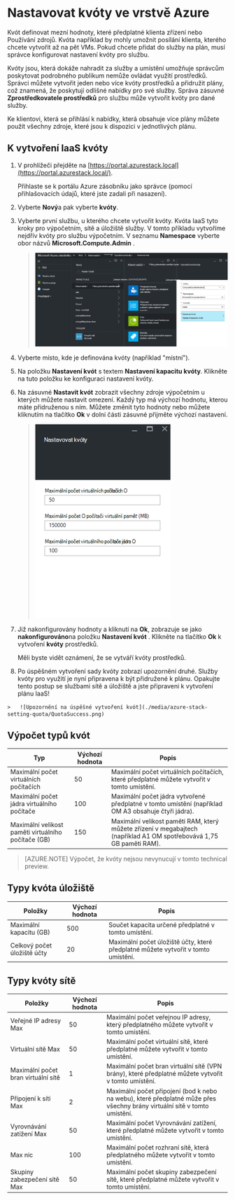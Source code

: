 <properties
    pageTitle="Kvóty v Azure zásobníku | Microsoft Azure"
    description="Správci nastavit kvóty omezení maximální počet zdrojů, které klienti mají přístup k."
    services="azure-stack"
    documentationCenter=""
    authors="mattmcg"
    manager="byronr"
    editor=""/>

<tags
    ms.service="azure-stack"
    ms.workload="na"
    ms.tgt_pltfrm="na"
    ms.devlang="na"
    ms.topic="get-started-article"
    ms.date="09/26/2016"
    ms.author="mattmcg"/>



# <a name="set-quotas-in-azure-stack"></a>Nastavovat kvóty ve vrstvě Azure

Kvót definovat mezní hodnoty, které předplatné klienta zřízení nebo Používání zdrojů. Kvóta například by mohly umožnit posílání klienta, kterého chcete vytvořit až na pět VMs. Pokud chcete přidat do služby na plán, musí správce konfigurovat nastavení kvóty pro službu.

Kvóty jsou, která dokáže nahradit za služby a umístění umožňuje správcům poskytovat podrobného publikum nemůže ovládat využití prostředků. Správci můžete vytvořit jeden nebo více kvóty prostředků a přidružit plány, což znamená, že poskytují odlišné nabídky pro své služby. Správa zásuvné **Zprostředkovatele prostředků** pro službu může vytvořit kvóty pro dané služby.

Ke klientovi, která se přihlásí k nabídky, která obsahuje více plány můžete použít všechny zdroje, které jsou k dispozici v jednotlivých plánu.

## <a name="to-create-an-iaas-quota"></a>K vytvoření IaaS kvóty

1.  V prohlížeči přejděte na [https://portal.azurestack.local](https://portal.azurestack.local/).

    Přihlaste se k portálu Azure zásobníku jako správce (pomocí přihlašovacích údajů, které jste zadali při nasazení).

2.  Vyberte **Nový**a pak vyberte **kvóty**.

3.  Vyberte první službu, u kterého chcete vytvořit kvóty. Kvóta IaaS tyto kroky pro výpočetním, sítě a úložiště služby.
V tomto příkladu vytvoříme nejdřív kvóty pro službu výpočetním. V seznamu **Namespace** vyberte obor názvů **Microsoft.Compute.Admin** .

    > ![Vytvoření nové kvóty pro využití](./media/azure-stack-setting-quota/NewComputeQuota.PNG)

4.  Vyberte místo, kde je definována kvóty (například "místní").

5.  Na položku **Nastavení kvót** s textem **Nastavení kapacitu kvóty**. Klikněte na tuto položku ke konfiguraci nastavení kvóty.

6.  Na zásuvné **Nastavit kvót** zobrazit všechny zdroje výpočetním u kterých můžete nastavit omezení. Každý typ má výchozí hodnotu, kterou máte přidruženou s ním. Můžete změnit tyto hodnoty nebo můžete kliknutím na tlačítko **Ok** v dolní části zásuvné přijměte výchozí nastavení.

    > ![Nastavení kvóty pro využití](./media/azure-stack-setting-quota/SetQuotasBladeCompute.PNG)

7.  Již nakonfigurovány hodnoty a kliknutí na **Ok**, zobrazuje se jako **nakonfigurováno**na položku **Nastavení kvót** . Klikněte na tlačítko **Ok** k vytvoření **kvóty** prostředků.

    Měli byste vidět oznámení, že se vytváří kvóty prostředků.

8.   Po úspěšném vytvoření sady kvóty zobrazí upozornění druhé. Služby kvóty pro využití je nyní připravena k být přidružené k plánu. Opakujte tento postup se službami sítě a úložiště a jste připraveni k vytvoření plánu IaaS!

    >   ![Upozornění na úspěšné vytvoření kvót](./media/azure-stack-setting-quota/QuotaSuccess.png)

## <a name="compute-quota-types"></a>Výpočet typů kvót

|**Typ**                    |**Výchozí hodnota**| **Popis**|
|--------------------------- | ------------------------------------|------------------------------------------------------------------|
|Maximální počet virtuálních počítačích   |50|Maximální počet virtuálních počítačích, které předplatné můžete vytvořit v tomto umístění. |
|Maximální počet jádra virtuálního počítače              |100|Maximální počet jádra vytvořené předplatné v tomto umístění (například OM A3 obsahuje čtyři jádra).|
|Maximální velikost paměti virtuálního počítače (GB)         |150|Maximální velikost paměti RAM, který můžete zřízení v megabajtech (například A1 OM spotřebovává 1,75 GB paměti RAM).|

> [AZURE.NOTE] Výpočet, že kvóty nejsou nevynucují v tomto technical preview.

## <a name="storage-quota-types"></a>Typy kvóta úložiště

|**Položky**                           |**Výchozí hodnota**   |**Popis**|
|---------------------------------- |------------------- |-----------------------------------------------------------|
|Maximální kapacitu (GB)              |500                 |Součet kapacita určené předplatné v tomto umístění.|
|Celkový počet úložiště účty   |20                  |Maximální počet úložiště účty, které předplatné můžete vytvořit v tomto umístění.|

## <a name="network-quota-types"></a>Typy kvóty sítě

|**Položky**                                                   |**Výchozí hodnota**   |**Popis**|
|----------------------------------------------------------| ------------------- |--------------------------------------------------------------------------------------------------------------------------------------------------------------------|
| Veřejné IP adresy Max                         |50                  |Maximální počet veřejnou IP adresy, který předplatného můžete vytvořit v tomto umístění. |
| Virtuální sítě Max                   |50                  |Maximální počet virtuální sítě, které předplatné můžete vytvořit v tomto umístění. |
| Maximální počet bran virtuální sítě           |1                   |Maximální počet bran virtuální sítě (VPN brány), které předplatné můžete vytvořit v tomto umístění. |
| Připojení k síti Max                |2                   |Maximální počet připojení (bod k nebo na webu), které předplatné může přes všechny brány virtuální sítě v tomto umístění. |
| Vyrovnávání zatížení Max                     |50                  |Maximální počet Vyrovnávání zatížení, které předplatné můžete vytvořit v tomto umístění. |
| Max nic                               |100                 |Maximální počet rozhraní sítě, která předplatného můžete vytvořit v tomto umístění. |
| Skupiny zabezpečení sítě Max            |50                  |Maximální počet skupiny zabezpečení sítě, které předplatné můžete vytvořit v tomto umístění. |

